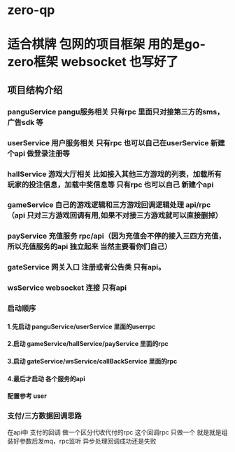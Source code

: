 # zero-qp
# 适合棋牌 包网的项目框架 用的是go-zero框架 websocket 也写好了

## 项目结构介绍
### panguService pangu服务相关 只有rpc 里面只对接第三方的sms， 广告sdk 等
### userService 用户服务相关 只有rpc 也可以自己在userService 新建个api 做登录注册等
### hallService 游戏大厅相关 比如接入其他三方游戏的列表，加载所有玩家的投注信息，加载中奖信息等 只有rpc 也可以自己 新建个api
### gameService 自己的游戏逻辑和三方游戏回调逻辑处理  api/rpc（api 只对三方游戏回调有用,如果不对接三方游戏就可以直接删掉）
### payService 充值服务 rpc/api（因为充值会不停的接入三四方充值，所以充值服务的api 独立起来 当然主要看你们自己）
### gateService 网关入口 注册或者公告类 只有api。
### wsService websocket 连接 只有api




### 启动顺序
#### 1.先启动 panguService/userService 里面的userrpc
#### 2.启动 gameService/hallService/payService 里面的rpc
#### 3.启动  gateService/wsService/callBackService 里面的rpc
#### 4.最后才启动 各个服务的api
#### 配置参考 user 


### 支付/三方数据回调思路

在api中  支付的回调 做一个区分代收代付的rpc 这个回调rpc 只做一个 就是就是组装好参数后发mq，rpc监听 异步处理回调成功还是失败  